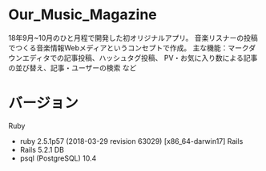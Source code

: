 # Our_Music_Magazine
18年9月~10月のひと月程で開発した初オリジナルアプリ。
音楽リスナーの投稿でつくる音楽情報Webメディアというコンセプトで作成。
主な機能：マークダウンエディタでの記事投稿、ハッシュタグ投稿、
          PV・お気に入り数による記事の並び替え、記事・ユーザーの検索 など

# バージョン
Ruby
- ruby 2.5.1p57 (2018-03-29 revision 63029) [x86_64-darwin17]
Rails
- Rails 5.2.1
DB
- psql (PostgreSQL) 10.4
